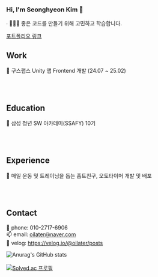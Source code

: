 ### Hi, I'm Seonghyeon Kim 👋

∙ 👨🏼‍💻 좋은 코드를 만들기 위해 고민하고 학습합니다. <br>

[포트폴리오 링크](https://oilater.com/)



## Work

💬 구스랩스 Unity 앱 Frontend 개발 (24.07 ~ 25.02) <br>

<br>
<br>

## Education

💬 삼성 청년 SW 아카데미(SSAFY) 10기

<br>
<br>

## Experience
💬 매일 운동 및 트레이닝을 돕는 홈트친구, 오토타이머 개발 및 배포 <br>

<br>
<br>

## Contact
📱 phone: 010-2717-6906 <br>
📫 email: oilater@naver.com <br>
💬 velog: https://velog.io/@oilater/posts
<!--
**oilater/oilater** is a ✨ _special_ ✨ repository because its `README.md` (this file) appears on your GitHub profile.



- 
- 🌱 I’m currently learning ...
- 👯 I’m looking to collaborate on ...
- 🤔 I’m looking for help with ...
- 💬 Ask me about ...
- 📫 How to reach me: ...

- ⚡ Fun fact: ...
-->
![Anurag's GitHub stats](https://github-readme-stats.vercel.app/api?username=oilater&show_icons=true&theme=radical)
<br>
<br>
[![Solved.ac
프로필](http://mazassumnida.wtf/api/generate_badge?boj=oilater)](https://solved.ac/oilater)
